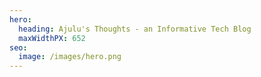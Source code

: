 ```yaml
---
hero:
  heading: Ajulu's Thoughts - an Informative Tech Blog
  maxWidthPX: 652
seo:
  image: /images/hero.png
---
```

